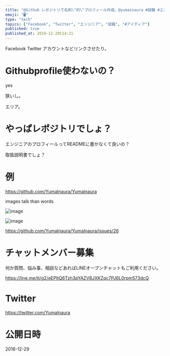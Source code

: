 ```yaml
---
title: "@Github レポジトリで名刺\"的\"プロフィール作成。@yumainaura #就職 #エンジニア #取扱説明書 #Facebook #T"
emoji: "🖥"
type: "tech"
topics: ["Facebook", "Twitter", "エンジニア", "就職", "#アイディア"]
published: true
published_at: 2018-12-29t14:21
---
```


Facebook Twitter アカウントなどリンクさせたり。

# Githubprofile使わないの？

yes

狭いし。

エリア。

# やっぱレポジトリでしょ？

エンジニアのプロフィールってREADMEに書かなくて良いの？

取扱説明書でしょ？

# 例

https://github.com/YumaInaura/YumaInaura

images talk than words

![image](https://user-images.githubusercontent.com/13635059/50533774-a5f63a00-0b74-11e9-9f3a-1fadb77e2ea2.png)

![image](https://user-images.githubusercontent.com/13635059/50533776-aa225780-0b74-11e9-8d7f-e48f1d6416cf.png)


https://github.com/YumaInaura/YumaInaura/issues/26








<!-- Update From Qiita API -->

# チャットメンバー募集


何か質問、悩み事、相談などあればLINEオープンチャットもご利用ください。

https://line.me/ti/g2/eEPltQ6Tzh3pYAZV8JXKZqc7PJ6L0rpm573dcQ





# Twitter


https://twitter.com/YumaInaura


<!-- Update From Qiita API -->



# 公開日時

2018-12-29
